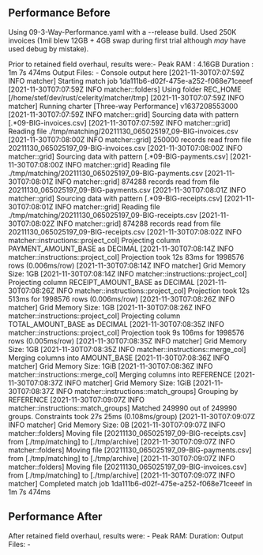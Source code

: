 ## Performance Before
Using 09-3-Way-Performance.yaml with a --release build.
Used 250K invoices (1mil blew 12GB + 4GB swap during first trial although _may_ have used debug by mistake).

Prior to retained field overhaul, results were:-
Peak RAM : 4.16GB
Duration : 1m 7s 474ms
Output Files: -
Console output here
[2021-11-30T07:07:59Z INFO  matcher] Starting match job 1da111b6-d02f-475e-a252-f068e71ceeef
[2021-11-30T07:07:59Z INFO  matcher::folders] Using folder REC_HOME [/home/stef/dev/rust/celerity/matcher/tmp]
[2021-11-30T07:07:59Z INFO  matcher] Running charter [Three-way Performance] v1637208553000
[2021-11-30T07:07:59Z INFO  matcher::grid] Sourcing data with pattern [.*09-BIG-invoices\.csv]
[2021-11-30T07:07:59Z INFO  matcher::grid] Reading file ./tmp/matching/20211130_065025197_09-BIG-invoices.csv
[2021-11-30T07:08:00Z INFO  matcher::grid] 250000 records read from file 20211130_065025197_09-BIG-invoices.csv
[2021-11-30T07:08:00Z INFO  matcher::grid] Sourcing data with pattern [.*09-BIG-payments\.csv]
[2021-11-30T07:08:00Z INFO  matcher::grid] Reading file ./tmp/matching/20211130_065025197_09-BIG-payments.csv
[2021-11-30T07:08:01Z INFO  matcher::grid] 874288 records read from file 20211130_065025197_09-BIG-payments.csv
[2021-11-30T07:08:01Z INFO  matcher::grid] Sourcing data with pattern [.*09-BIG-receipts\.csv]
[2021-11-30T07:08:01Z INFO  matcher::grid] Reading file ./tmp/matching/20211130_065025197_09-BIG-receipts.csv
[2021-11-30T07:08:02Z INFO  matcher::grid] 874288 records read from file 20211130_065025197_09-BIG-receipts.csv
[2021-11-30T07:08:02Z INFO  matcher::instructions::project_col] Projecting column PAYMENT_AMOUNT_BASE as DECIMAL
[2021-11-30T07:08:14Z INFO  matcher::instructions::project_col] Projection took 12s 83ms for 1998576 rows (0.006ms/row)
[2021-11-30T07:08:14Z INFO  matcher] Grid Memory Size: 1GB
[2021-11-30T07:08:14Z INFO  matcher::instructions::project_col] Projecting column RECEIPT_AMOUNT_BASE as DECIMAL
[2021-11-30T07:08:26Z INFO  matcher::instructions::project_col] Projection took 12s 513ms for 1998576 rows (0.006ms/row)
[2021-11-30T07:08:26Z INFO  matcher] Grid Memory Size: 1GB
[2021-11-30T07:08:26Z INFO  matcher::instructions::project_col] Projecting column TOTAL_AMOUNT_BASE as DECIMAL
[2021-11-30T07:08:35Z INFO  matcher::instructions::project_col] Projection took 9s 106ms for 1998576 rows (0.005ms/row)
[2021-11-30T07:08:35Z INFO  matcher] Grid Memory Size: 1GB
[2021-11-30T07:08:35Z INFO  matcher::instructions::merge_col] Merging columns into AMOUNT_BASE
[2021-11-30T07:08:36Z INFO  matcher] Grid Memory Size: 1GiB
[2021-11-30T07:08:36Z INFO  matcher::instructions::merge_col] Merging columns into REFERENCE
[2021-11-30T07:08:37Z INFO  matcher] Grid Memory Size: 1GiB
[2021-11-30T07:08:37Z INFO  matcher::instructions::match_groups] Grouping by REFERENCE
[2021-11-30T07:09:07Z INFO  matcher::instructions::match_groups] Matched 249990 out of 249990 groups. Constraints took 27s 25ms (0.108ms/group)
[2021-11-30T07:09:07Z INFO  matcher] Grid Memory Size: 0B
[2021-11-30T07:09:07Z INFO  matcher::folders] Moving file [20211130_065025197_09-BIG-receipts.csv] from [./tmp/matching] to [./tmp/archive]
[2021-11-30T07:09:07Z INFO  matcher::folders] Moving file [20211130_065025197_09-BIG-payments.csv] from [./tmp/matching] to [./tmp/archive]
[2021-11-30T07:09:07Z INFO  matcher::folders] Moving file [20211130_065025197_09-BIG-invoices.csv] from [./tmp/matching] to [./tmp/archive]
[2021-11-30T07:09:07Z INFO  matcher] Completed match job 1da111b6-d02f-475e-a252-f068e71ceeef in 1m 7s 474ms

## Performance After
After retained field overhaul, results were: -
Peak RAM: 
Duration: 
Output Files: -